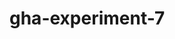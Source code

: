 # gha-experiment-7
   


















































 





  



  





















    







  

  






